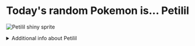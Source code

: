 # Today's random Pokemon is... Petilil

![Petilil shiny sprite](https://raw.githubusercontent.com/PokeAPI/sprites/master/sprites/pokemon/shiny/548.png)

<details>
<summary>Additional info about Petilil</summary>

| srpite type | image |
|------|------|
| back_default | ![Petilil back_default sprite](https://raw.githubusercontent.com/PokeAPI/sprites/master/sprites/pokemon/back/548.png) |
| back_shiny | ![Petilil back_shiny sprite](https://raw.githubusercontent.com/PokeAPI/sprites/master/sprites/pokemon/back/shiny/548.png) |
| front_default | ![Petilil front_default sprite](https://raw.githubusercontent.com/PokeAPI/sprites/master/sprites/pokemon/548.png) | </details>